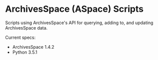 # ArchivesSpace (ASpace) Scripts
Scripts using ArchivesSpace's API for querying, adding to, and updating ArchivesSpace data. 

Current specs:
- ArchivesSpace 1.4.2
- Python 3.5.1